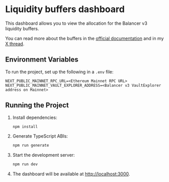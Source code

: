 # Liquidity buffers dashboard

This dashboard allows you to view the allocation for the Balancer v3 liquidity buffers.

You can read more about the buffers in the [official documentation](https://docs.balancer.fi/concepts/vault/buffer.html) and in my [X thread](https://x.com/RaqPawel/status/1871291256086639004).

## Environment Variables

To run the project, set up the following in a `.env` file:

```
NEXT_PUBLIC_MAINNET_RPC_URL=<Ethereum Mainnet RPC URL>
NEXT_PUBLIC_MAINNET_VAULT_EXPLORER_ADDRESS=<Balancer v3 VaultExplorer address on Mainnet>
```

## Running the Project

1. Install dependencies:
   ```bash
   npm install
   ```

2. Generate TypeScript ABIs:
   ```bash
   npm run generate
   ```

3. Start the development server:
   ```bash
   npm run dev
   ```

4. The dashboard will be available at [http://localhost:3000](http://localhost:3000).
